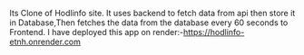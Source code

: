 Its Clone of Hodlinfo site. It uses backend to fetch data from api then store it in Database,Then fetches the data from the database every 60 seconds to Frontend.
I have deployed this app on render:-https://hodlinfo-etnh.onrender.com
